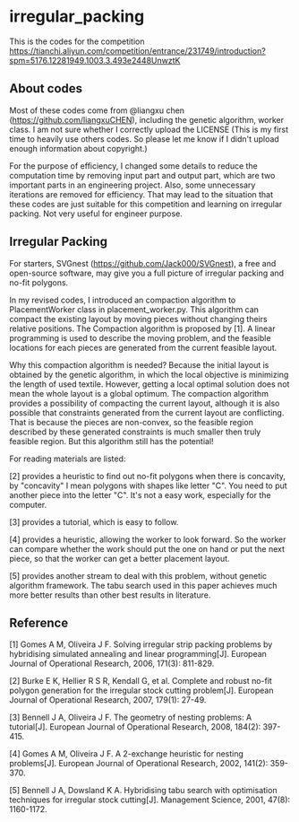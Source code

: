 # irregular_packing

This is the codes for the competition https://tianchi.aliyun.com/competition/entrance/231749/introduction?spm=5176.12281949.1003.3.493e2448UnwztK

## About codes

Most of these codes come from @liangxu chen (https://github.com/liangxuCHEN), including the genetic algorithm, worker class. I am not sure whether I correctly upload the LICENSE (This is my first time to heavily use others codes. So please let me know if I didn't upload enough information about copyright.)

For the purpose of efficiency, I changed some details to reduce the computation time by removing input part and output part, which are two important parts in an engineering project. Also, some unnecessary iterations are removed for efficiency. That may lead to the situation that these codes are just suitable for this competition and learning on irregular packing. Not very useful for engineer purpose.

## Irregular Packing

For starters, SVGnest (https://github.com/Jack000/SVGnest), a free and open-source software, may give you a full picture of irregular packing and no-fit polygons.

In my revised codes, I introduced an compaction algorithm to PlacementWorker class in placement_worker.py. This algorithm can compact the existing layout by moving pieces without changing theirs relative positions.
The Compaction algorithm is proposed by [1]. A linear programming is used to describe the moving problem, and the feasible locations for each pieces are generated from the current feasible layout. 

Why this compaction algorithm is needed? Because the initial layout is obtained by the genetic algorithm, in which the local objective is minimizing the length of used textile. However, getting a local optimal solution does not mean the whole layout is a global optimum. The compaction algorithm provides a possibility of compacting the current layout, although it is also
possible that constraints generated from the current layout are conflicting. That is because the pieces are non-convex, so the feasible region described by these generated constraints is much smaller then truly feasible region. But this algorithm still has the potential!

For reading materials are listed:

[2] provides a heuristic to find out no-fit polygons when there is concavity, by "concavity" I mean polygons with shapes like letter "C". You need to put another piece into the letter "C". It's not a easy work, especially for the computer.

[3] provides a tutorial, which is easy to follow.

[4] provides a heuristic, allowing the worker to look forward. So the worker can compare whether the work should put the one on hand or put the next piece, 
so that the worker can get a better placement layout.

[5] provides another stream to deal with this problem, without genetic algorithm framework. The tabu search used in this paper achieves much more better results than other best results in literature.






## Reference
[1] Gomes A M, Oliveira J F. Solving irregular strip packing problems by hybridising simulated annealing and linear programming[J]. 
European Journal of Operational Research, 2006, 171(3): 811-829.

[2] Burke E K, Hellier R S R, Kendall G, et al. Complete and robust no-fit polygon generation for the irregular stock cutting problem[J]. European Journal of Operational Research, 2007, 179(1): 27-49.

[3] Bennell J A, Oliveira J F. The geometry of nesting problems: A tutorial[J]. European Journal of Operational Research, 2008, 184(2): 397-415.

[4] Gomes A M, Oliveira J F. A 2-exchange heuristic for nesting problems[J]. European Journal of Operational Research, 2002, 141(2): 359-370.

[5] Bennell J A, Dowsland K A. Hybridising tabu search with optimisation techniques for irregular stock cutting[J]. Management Science, 2001, 47(8): 1160-1172.


